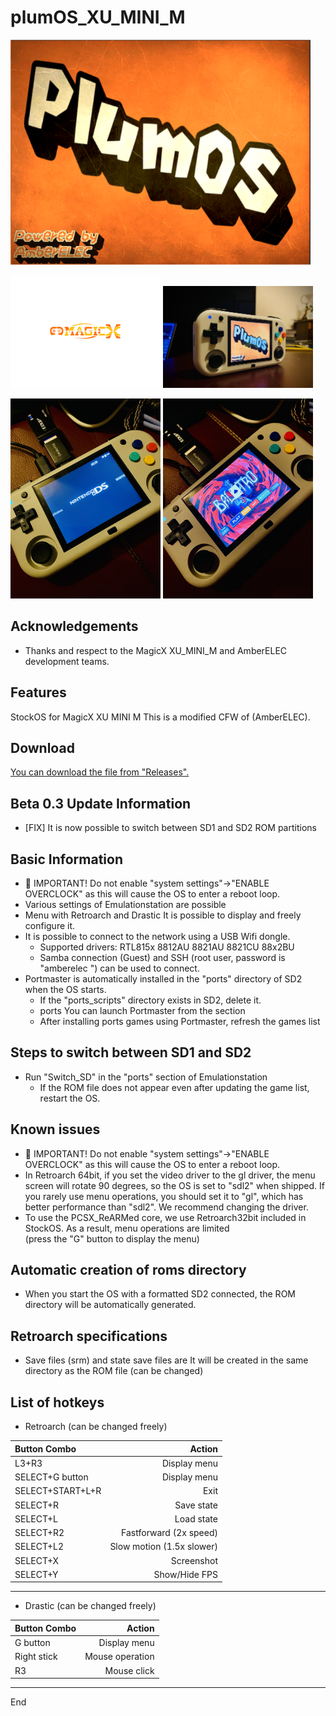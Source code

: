 # plumOS_XU_MINI_M

<img src="https://github.com/game-de-it/XU_MINI_M/blob/main/assets/plumOS_XU_MINI_M.png" width="480">  

<img src="https://github.com/game-de-it/XU_MINI_M/blob/main/assets/MagicX_logo.png" width="240">  <img src="https://github.com/game-de-it/XU_MINI_M/blob/main/assets/sc01.jpg" width="240">   

<img src="https://github.com/game-de-it/XU_MINI_M/blob/main/assets/sc02.jpg" width="240">  <img src="https://github.com/game-de-it/XU_MINI_M/blob/main/assets/sc03.jpg" width="240">  


## Acknowledgements 
- Thanks and respect to the MagicX XU_MINI_M and AmberELEC development teams.

## Features 
StockOS for MagicX XU MINI M This is a modified CFW of (AmberELEC).

## Download 
[You can download the file from "Releases". ](https://github.com/game-de-it/XU_MINI_M/releases/tag/plumOS_XU_MINI_M_0.3)

## Beta 0.3 Update Information
- [FIX] It is now possible to switch between SD1 and SD2 ROM partitions


## Basic Information
- 🚫 IMPORTANT! Do not enable "system settings"->"ENABLE OVERCLOCK" as this will cause the OS to enter a reboot loop.
- Various settings of Emulationstation are possible
- Menu with Retroarch and Drastic It is possible to display and freely configure it.
- It is possible to connect to the network using a USB Wifi dongle.
  - Supported drivers: RTL815x 8812AU 8821AU 8821CU 88x2BU
  - Samba connection (Guest) and SSH (root user, password is "amberelec ") can be used to connect.
- Portmaster is automatically installed in the "ports" directory of SD2 when the OS starts.
  - If the "ports_scripts" directory exists in SD2, delete it.
  - ports You can launch Portmaster from the section
  - After installing ports games using Portmaster, refresh the games list

## Steps to switch between SD1 and SD2
- Run "Switch_SD" in the "ports" section of Emulationstation
  - If the ROM file does not appear even after updating the game list, restart the OS.


## Known issues
- 🚫 IMPORTANT! Do not enable "system settings"->"ENABLE OVERCLOCK" as this will cause the OS to enter a reboot loop.
- In Retroarch 64bit, if you set the video driver to the gl driver, the menu screen will rotate 90 degrees, so the OS is set to "sdl2" when shipped. If you rarely use menu operations, you should set it to "gl", which has better performance than "sdl2". We recommend changing the driver.
- To use the PCSX_ReARMed core, we use Retroarch32bit included in StockOS.
As a result, menu operations are limited  
(press the "G" button to display the menu)

## Automatic creation of roms directory 
- When you start the OS with a formatted SD2 connected, the ROM directory will be automatically generated.

## Retroarch specifications 
- Save files (srm) and state save files are It will be created in the same directory as the ROM file (can be changed)

## List of hotkeys 
- Retroarch (can be changed freely)

| Button Combo | Action |
|:-----------|------------:|  
| L3+R3 | Display menu |
| SELECT+G button | Display menu |
| SELECT+START+L+R | Exit |
| SELECT+R | Save state |
| SELECT+L | Load state |
| SELECT+R2 | Fastforward (2x speed) |
| SELECT+L2 | Slow motion (1.5x slower) |
| SELECT+X | Screenshot |
| SELECT+Y | Show/Hide FPS |

---

- ​​Drastic (can be changed freely)

| Button Combo | Action |
|:-----------|------------:|
| G button | Display menu |
| Right stick | Mouse operation |
| R3 | Mouse click |

---

End
